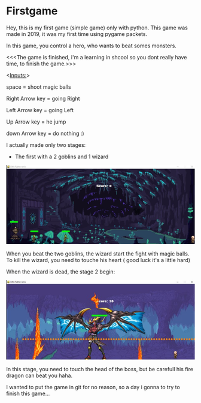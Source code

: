 # Firstgame
Hey, this is my first game (simple game) only with python.
This game was made in 2019, it was my first time using pygame packets.

In this game, you control a hero, who wants to beat somes monsters.

<<<The game is finished, i'm a learning in shcool so you dont really have time, to finish the game.>>>

<<Inputs:>>

space = shoot magic balls

Right Arrow key = going Right

Left Arrow key = going Left

Up Arrow key = he jump

down Arrow key = do nothing :)

I actually made only two stages:

  - The first with a 2 goblins and 1 wizard

![](ForReadMe/stage1.JPG)
 
 When you beat the two goblins, the wizard start the fight with magic balls.
 To kill the wizard, you need to touche his heart ( good luck it's a little hard)
 
 When the wizard is dead, the stage 2 begin:
 
![](ForReadMe/stage2.JPG)
 
 In this stage, you need to touch the head of the boss, but be carefull his fire dragon can beat you haha.
 
 
 I wanted to put the game in git for no reason, so a day i gonna to try to finish this game... 
